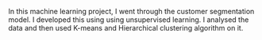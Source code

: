 In this machine learning project, I went through the customer segmentation model. I developed this using using unsupervised learning. 
I analysed the data and then used K-means and Hierarchical clustering algorithm on it.
